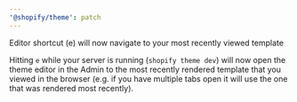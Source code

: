 ```yaml
---
'@shopify/theme': patch
---
```


Editor shortcut (e) will now navigate to your most recently viewed template

Hitting `e` while your server is running (`shopify theme dev`) will now open
the theme editor in the Admin to the most recently rendered template that you
viewed in the browser (e.g. if you have multiple tabs open it will use the
one that was rendered most recently).
